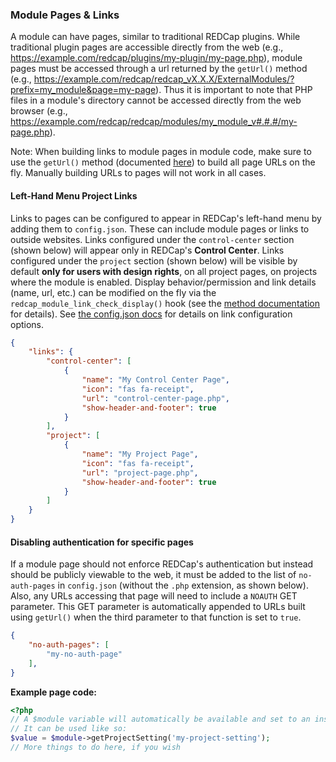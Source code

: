 ### Module Pages & Links

A module can have pages, similar to traditional REDCap plugins.  While traditional plugin pages are accessible directly from the web (e.g., https://example.com/redcap/plugins/my-plugin/my-page.php), module pages must be accessed through a url returned by the `getUrl()` method (e.g., https://example.com/redcap/redcap_vX.X.X/ExternalModules/?prefix=my_module&page=my-page). Thus it is important to note that PHP files in a module's directory cannot be accessed directly from the web browser (e.g., https://example.com/redcap/redcap/modules/my_module_v#.#.#/my-page.php).

Note: When building links to module pages in module code, make sure to use the `getUrl()` method (documented [here](methods/README.md)) to build all page URLs on the fly.  Manually building URLs to pages will not work in all cases.


#### Left-Hand Menu Project Links
Links to pages can be configured to appear in REDCap's left-hand menu by adding them to `config.json`.  These can include module pages or links to outside websites.  Links configured under the `control-center` section (shown below) will appear only in REDCap's **Control Center**. Links configured under the `project` section (shown below) will be visible by default **only for users with design rights**, on all project pages, on projects where the module is enabled.  Display behavior/permission and link details (name, url, etc.) can be modified on the fly via the `redcap_module_link_check_display()` hook (see the [method documentation](hooks.md#em-hooks) for details).  See [the config.json docs](config.md) for details on link configuration options.

``` json
{
    "links": {
        "control-center": [
            {
                "name": "My Control Center Page",
                "icon": "fas fa-receipt",
                "url": "control-center-page.php",
                "show-header-and-footer": true
            }
        ],
        "project": [
            {
                "name": "My Project Page",
                "icon": "fas fa-receipt",
                "url": "project-page.php",
                "show-header-and-footer": true
            }
        ]
    }
}
```

#### Disabling authentication for specific pages
If a module page should not enforce REDCap's authentication but instead should be publicly viewable to the web, it must be added to the list of `no-auth-pages` in `config.json` (without the `.php` extension, as shown below). Also, any URLs accessing that page will need to include a `NOAUTH` GET parameter.  This GET parameter is automatically appended to URLs built using `getUrl()` when the third parameter to that function is set to `true`.

``` json
{
    "no-auth-pages": [
        "my-no-auth-page"
    ],
}
```

**Example page code:**

```php
<?php
// A $module variable will automatically be available and set to an instance of your module.
// It can be used like so:
$value = $module->getProjectSetting('my-project-setting');
// More things to do here, if you wish
```
